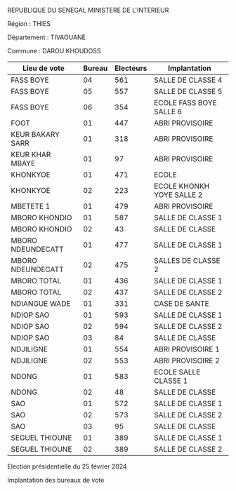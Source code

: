 REPUBLIQUE DU SENEGAL MINISTERE DE L'INTERIEUR

Région : THIES

Département : TIVAOUANE

Commune : DAROU KHOUDOSS

| Lieu de vote | Bureau | Electeurs | Implantation |
| - | - | - | - |
| FASS BOYE | 04 | 561 | SALLE DE CLASSE 4 |
| FASS BOYE | 05 | 557 | SALLE DE CLASSE 5 |
| FASS BOYE | 06 | 354 | ECOLE FASS BOYE SALLE 6 |
| FOOT | 01 | 447 | ABRI PROVISOIRE |
| KEUR BAKARY SARR | 01 | 318 | ABRI PROVISOIRE |
| KEUR KHAR MBAYE | 01 | 97 | ABRI PROVISOIRE |
| KHONKYOE | 01 | 471 | ECOLE |
| KHONKYOE | 02 | 223 | ECOLE KHONKH YOYE SALLE 2 |
| MBETETE 1 | 01 | 479 | ABRI PROVISOIRE |
| MBORO KHONDIO | 01 | 587 | SALLE DE CLASSE 1 |
| MBORO KHONDIO | 02 | 43 | SALLE DE CLASSE |
| MBORO NDEUNDECATT | 01 | 477 | SALLE DE CLASSE 1 |
| MBORO NDEUNDECATT | 02 | 475 | SALLES DE CLASSE 2 |
| MBORO TOTAL | 01 | 436 | SALLE DE CLASSE 1 |
| MBORO TOTAL | 02 | 437 | SALLE DE CLASSE 2 |
| NDIANGUE WADE | 01 | 331 | CASE DE SANTE |
| NDIOP SAO | 01 | 593 | SALLE DE CLASSE 1 |
| NDIOP SAO | 02 | 594 | SALLE DE CLASSE 2 |
| NDIOP SAO | 03 | 84 | SALLE DE CLASSE |
| NDJILIGNE | 01 | 554 | ABRI PROVISOIRE 1 |
| NDJILIGNE | 02 | 553 | ABRI PROVISOIRE 2 |
| NDONG | 01 | 583 | ECOLE SALLE CLASSE 1 |
| NDONG | 02 | 48 | SALLE DE CLASSE |
| SAO | 01 | 572 | SALLE DE CLASSE 1 |
| SAO | 02 | 573 | SALLE DE CLASSE 2 |
| SAO | 03 | 95 | SALLE DE CLASSE |
| SEGUEL THIOUNE | 01 | 389 | SALLE DE CLASSE 1 |
| SEGUEL THIOUNE | 02 | 389 | SALLE DE CLASSE 2 |

<!-- PageNumber="3/28" -->

Election présidentielle du 25 février 2024

Implantation des bureaux de vote
